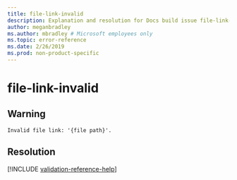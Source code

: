 ```yaml
---
title: file-link-invalid
description: Explanation and resolution for Docs build issue file-link-invalid
author: meganbradley
ms.author: mbradley # Microsoft employees only
ms.topic: error-reference
ms.date: 2/26/2019
ms.prod: non-product-specific
---
```

# file-link-invalid

## Warning

`Invalid file link: '{file path}'.`

## Resolution

<!--make sure to add this file to your includes folder and verify the path-->
[!INCLUDE [validation-reference-help](includes/validation-reference-help.md)]
